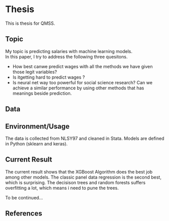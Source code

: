 # Thesis
This is thesis for QMSS. 
## Topic
My topic is predicting salaries with machine learning models. <br/>
In this paper, I try to address the following three quesitons.
- How best canwe predict wages with all the methods we have given those legit variables? 
- Is itgetting hard to predict wages ?  
- Is neural net way too powerful for social science research? Can we achieve a similar performance by using other methods that has meanings beside prediction.   

## Data


## Environment/Usage
The data is collected from NLSY97 and cleaned in Stata. Models are defined in Python (sklearn and keras). 

## Current Result
The current result shows that the  XGBoost Algorithm does the best job among other models. The classic panel data regression is the second best, which is surprising. The decisison trees and random forests suffers overfitting a lot, which means i need to pune the trees.

To be continued...

## References